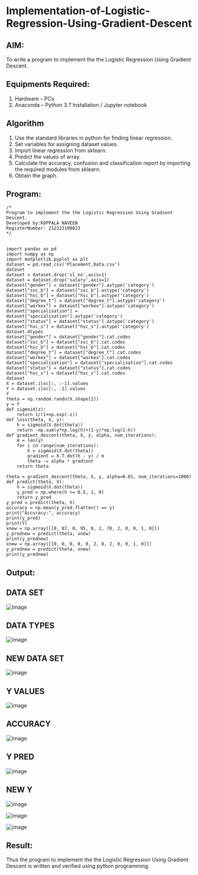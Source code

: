 # Implementation-of-Logistic-Regression-Using-Gradient-Descent

## AIM:
To write a program to implement the the Logistic Regression Using Gradient Descent.

## Equipments Required:
1. Hardware – PCs
2. Anaconda – Python 3.7 Installation / Jupyter notebook

## Algorithm
1. Use the standard libraries in python for finding linear regression.
2. Set variables for assigning dataset values. 
3. Import linear regression from sklearn. 
4. Predict the values of array.
5. Calculate the accuracy, confusion and classification report by importing the required modules from sklearn.
6. Obtain the graph.
## Program:
```
/*
Program to implement the the Logistic Regression Using Gradient Descent.
Developed by:KOPPALA NAVEEN 
RegisterNumber: 212223100023
*/
```
```

import pandas as pd
import numpy as np
import matplotlib.pyplot as plt
dataset = pd.read_csv('Placement_Data.csv')
dataset
dataset = dataset.drop('sl_no',axis=1)
dataset = dataset.drop('salary',axis=1)
dataset["gender"] = dataset["gender"].astype('category')
dataset["ssc_b"] = dataset["ssc_b"].astype('category')
dataset["hsc_b"] = dataset["hsc_b"].astype('category')
dataset["degree_t"] = dataset["degree_t"].astype('category')
dataset["workex"] = dataset["workex"].astype('category')
dataset["specialisation"] = dataset["specialisation"].astype('category')
dataset["status"] = dataset["status"].astype('category')
dataset["hsc_s"] = dataset["hsc_s"].astype('category')
dataset.dtypes
dataset["gender"] = dataset["gender"].cat.codes
dataset["ssc_b"] = dataset["ssc_b"].cat.codes
dataset["hsc_b"] = dataset["hsc_b"].cat.codes
dataset["degree_t"] = dataset["degree_t"].cat.codes
dataset["workex"] = dataset["workex"].cat.codes
dataset["specialisation"] = dataset["specialisation"].cat.codes
dataset["status"] = dataset["status"].cat.codes
dataset["hsc_s"] = dataset["hsc_s"].cat.codes
dataset
X = dataset.iloc[:, :-1].values
Y = dataset.iloc[:, -1].values
Y
theta = np.random.randn(X.shape[1])
y = Y
def sigmoid(z):
    return 1/(1+np.exp(-z))
def loss(theta, X, y):
    h = sigmoid(X.dot(theta))
    return -np.sum(y*np.log(h)+(1-y)*np.log(1-h))
def gradient_descent(theta, X, y, alpha, num_iterations):
    m = len(y)
    for i in range(num_iterations):
        h = sigmoid(X.dot(theta))
        gradient = X.T.dot(h - y) / m
        theta -= alpha * gradient
    return theta

theta = gradient_descent(theta, X, y, alpha=0.01, num_iterations=1000)
def predict(theta, X):
    h = sigmoid(X.dot(theta))
    y_pred = np.where(h >= 0.5, 1, 0)
    return y_pred
y_pred = predict(theta, X)
accuracy = np.mean(y_pred.flatten() == y)
print("Accuracy:", accuracy)
print(y_pred)
print(Y)
xnew = np.array([[0, 87, 0, 95, 0, 2, 78, 2, 0, 0, 1, 0]])
y_prednew = predict(theta, xnew)
print(y_prednew)
xnew = np.array([[0, 0, 0, 0, 0, 2, 8, 2, 0, 0, 1, 0]])
y_prednew = predict(theta, xnew)
print(y_prednew)

```

## Output:

## DATA SET

![image](https://github.com/user-attachments/assets/830272ba-ab33-4d67-8046-5b8311dd8e51)

## DATA TYPES

![image](https://github.com/user-attachments/assets/dcd5e8f7-5b26-4c80-8c82-f8958a5bef05)

## NEW DATA SET

![image](https://github.com/user-attachments/assets/275d2362-84f9-42c2-99c1-12e61f474226)

## Y VALUES

![image](https://github.com/user-attachments/assets/4d7348c7-33b1-4518-9da6-e7fee501983d)

## ACCURACY

![image](https://github.com/user-attachments/assets/ce34990c-24d0-4d90-8b4c-613f74e4eed1)


## Y PRED

![image](https://github.com/user-attachments/assets/70c048a1-8aa8-4f29-baf6-8b1d09db2b1f)

## NEW Y

![image](https://github.com/user-attachments/assets/23e05df9-d4f7-4f15-8cfc-29a0e9045467)



![image](https://github.com/user-attachments/assets/698121ec-a5b1-418a-bd23-a6fa6fb29f90)


![image](https://github.com/user-attachments/assets/c3f10015-3185-47aa-a9be-35ad6848a24d)

## Result:
Thus the program to implement the the Logistic Regression Using Gradient Descent is written and verified using python programming.

